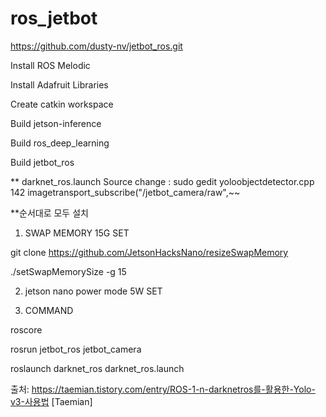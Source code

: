 # ros_jetbot

https://github.com/dusty-nv/jetbot_ros.git

Install ROS Melodic

Install Adafruit Libraries

Create catkin workspace

Build jetson-inference

Build ros_deep_learning

Build jetbot_ros

** darknet_ros.launch Source change : sudo gedit yoloobjectdetector.cpp
142 imagetransport_subscribe("/jetbot_camera/raw",~~

**순서대로 모두 설치

1. SWAP MEMORY 15G SET

 git clone https://github.com/JetsonHacksNano/resizeSwapMemory
 
 ./setSwapMemorySize -g 15

2. jetson nano power mode 5W SET

3. COMMAND

roscore

rosrun jetbot_ros jetbot_camera

roslaunch darknet_ros darknet_ros.launch

출처: https://taemian.tistory.com/entry/ROS-1-n-darknetros를-활용한-Yolo-v3-사용법 [Taemian]
